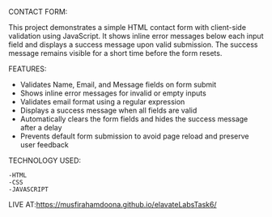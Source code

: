 CONTACT FORM:

This project demonstrates a simple HTML contact form with client-side validation using JavaScript.
It shows inline error messages below each input field and displays a success message upon valid submission.
The success message remains visible for a short time before the form resets.

FEATURES:
- Validates Name, Email, and Message fields on form submit
- Shows inline error messages for invalid or empty inputs
- Validates email format using a regular expression
- Displays a success message when all fields are valid
- Automatically clears the form fields and hides the success message after a delay
- Prevents default form submission to avoid page reload and preserve user feedback

TECHNOLOGY USED:

    -HTML
    -CSS
    -JAVASCRIPT

LIVE AT:https://musfirahamdoona.github.io/elavateLabsTask6/


